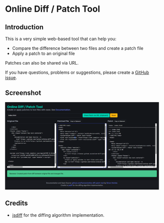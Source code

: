 # Online Diff / Patch Tool

## Introduction

This is a very simple web-based tool that can help you:

* Compare the difference between two files and create a patch file 
* Apply a patch to an original file

Patches can also be shared via URL.

If you have questions, problems or suggestions, please create a [GitHub issue](https://github.com/Fannon/online-diff-patch-tool/issues).

## Screenshot

![Screenshot](assets/screenshot.png "Screenshot")

## Credits

* [jsdiff](https://github.com/kpdecker/jsdiff#readme) for the diffing algorithm implementation.